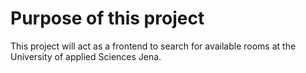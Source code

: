 # Purpose of this project

This project will act as a frontend to search for available rooms at the 
University of applied Sciences Jena. 
